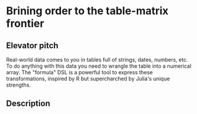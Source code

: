 # Brining order to the table-matrix frontier

## Elevator pitch

Real-world data comes to you in tables full of strings, dates, numbers, etc.  To
do anything with this data you need to wrangle the table into a numerical array.
The "formula" DSL is a powerful tool to express these transformations, inspired
by R but supercharched by Julia's unique strengths.

## Description
